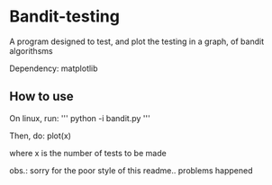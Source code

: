 # Bandit-testing
A program designed to test, and plot the testing in a graph, of bandit algorithsms

Dependency: matplotlib

## How to use
On linux, run:
'''
python -i bandit.py
'''

Then, do:
plot(x)
 
where x is the number of tests to be made


obs.: sorry for the poor style of this readme.. problems happened
